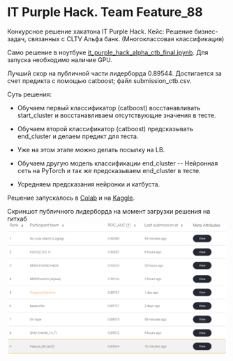# IT Purple Hack. Team Feature_88
Конкурсное решение хакатона IT Purple Hack. Кейс: Решение бизнес-задач, связанных с CLTV Альфа банк.
(Многоклассовая классификация)

Само решение в ноутбуке [it_purple_hack_alpha_ctb_final.ipynb](https://github.com/andrecpc/it-purple-hack-team-feature-88/blob/main/it_purple_hack_alpha_ctb_final.ipynb).
Для запуска необходимо наличие GPU.

Лучший скор на публичной части лидерборда 0.89544. Достигается за счет предикта с помощью catboost; файл submission_ctb.csv.

Суть решения:
 - Обучаем первый классификатор (catboost) восстанавливать start_cluster и восстанавливаем отсутствующие значения в тесте.
 - Обучаем второй классификатор (catboost) предсказывать end_cluster и делаем предикт для теста.
 - Уже на этом этапе можно делать посылку на LB.

 - Обучаем другую модель классификации end_cluster -- Нейронная сеть на PyTorch и так же предсказываем end_cluster в тесте.
 - Усредняем предсказания нейронки и катбуста.

 Решение запускалось в [Colab](https://colab.research.google.com/drive/1nfYU9eckDmaV4wvuilXEsyQ8-evqk_3z?usp=sharing) и на [Kaggle](https://www.kaggle.com/pan4sf/it-purple-hack-alpha-ctb).

Скриншот публичного лидерборда на момент загрузки решения на гитхаб
 ![LB](1.png)
